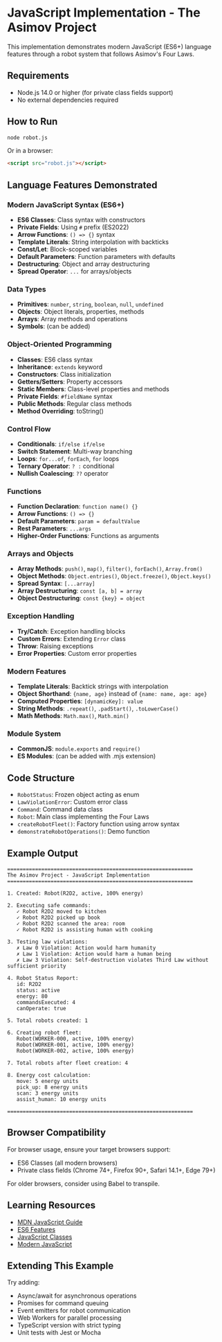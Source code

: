 # JavaScript Implementation - The Asimov Project

This implementation demonstrates modern JavaScript (ES6+) language features through a robot system that follows Asimov's Four Laws.

## Requirements

- Node.js 14.0 or higher (for private class fields support)
- No external dependencies required

## How to Run

```bash
node robot.js
```

Or in a browser:
```html
<script src="robot.js"></script>
```

## Language Features Demonstrated

### Modern JavaScript Syntax (ES6+)
- **ES6 Classes**: Class syntax with constructors
- **Private Fields**: Using `#` prefix (ES2022)
- **Arrow Functions**: `() => {}` syntax
- **Template Literals**: String interpolation with backticks
- **Const/Let**: Block-scoped variables
- **Default Parameters**: Function parameters with defaults
- **Destructuring**: Object and array destructuring
- **Spread Operator**: `...` for arrays/objects

### Data Types
- **Primitives**: `number`, `string`, `boolean`, `null`, `undefined`
- **Objects**: Object literals, properties, methods
- **Arrays**: Array methods and operations
- **Symbols**: (can be added)

### Object-Oriented Programming
- **Classes**: ES6 class syntax
- **Inheritance**: `extends` keyword
- **Constructors**: Class initialization
- **Getters/Setters**: Property accessors
- **Static Members**: Class-level properties and methods
- **Private Fields**: `#fieldName` syntax
- **Public Methods**: Regular class methods
- **Method Overriding**: toString()

### Control Flow
- **Conditionals**: `if/else if/else`
- **Switch Statement**: Multi-way branching
- **Loops**: `for...of`, `forEach`, `for` loops
- **Ternary Operator**: `? :` conditional
- **Nullish Coalescing**: `??` operator

### Functions
- **Function Declaration**: `function name() {}`
- **Arrow Functions**: `() => {}`
- **Default Parameters**: `param = defaultValue`
- **Rest Parameters**: `...args`
- **Higher-Order Functions**: Functions as arguments

### Arrays and Objects
- **Array Methods**: `push()`, `map()`, `filter()`, `forEach()`, `Array.from()`
- **Object Methods**: `Object.entries()`, `Object.freeze()`, `Object.keys()`
- **Spread Syntax**: `[...array]`
- **Array Destructuring**: `const [a, b] = array`
- **Object Destructuring**: `const {key} = object`

### Exception Handling
- **Try/Catch**: Exception handling blocks
- **Custom Errors**: Extending `Error` class
- **Throw**: Raising exceptions
- **Error Properties**: Custom error properties

### Modern Features
- **Template Literals**: Backtick strings with interpolation
- **Object Shorthand**: `{name, age}` instead of `{name: name, age: age}`
- **Computed Properties**: `[dynamicKey]: value`
- **String Methods**: `.repeat()`, `.padStart()`, `.toLowerCase()`
- **Math Methods**: `Math.max()`, `Math.min()`

### Module System
- **CommonJS**: `module.exports` and `require()`
- **ES Modules**: (can be added with .mjs extension)

## Code Structure

- `RobotStatus`: Frozen object acting as enum
- `LawViolationError`: Custom error class
- `Command`: Command data class
- `Robot`: Main class implementing the Four Laws
- `createRobotFleet()`: Factory function using arrow syntax
- `demonstrateRobotOperations()`: Demo function

## Example Output

```
============================================================
The Asimov Project - JavaScript Implementation
============================================================

1. Created: Robot(R2D2, active, 100% energy)

2. Executing safe commands:
   ✓ Robot R2D2 moved to kitchen
   ✓ Robot R2D2 picked up book
   ✓ Robot R2D2 scanned the area: room
   ✓ Robot R2D2 is assisting human with cooking

3. Testing law violations:
   ✗ Law 0 Violation: Action would harm humanity
   ✗ Law 1 Violation: Action would harm a human being
   ✗ Law 3 Violation: Self-destruction violates Third Law without sufficient priority

4. Robot Status Report:
   id: R2D2
   status: active
   energy: 80
   commandsExecuted: 4
   canOperate: true

5. Total robots created: 1

6. Creating robot fleet:
   Robot(WORKER-000, active, 100% energy)
   Robot(WORKER-001, active, 100% energy)
   Robot(WORKER-002, active, 100% energy)

7. Total robots after fleet creation: 4

8. Energy cost calculation:
   move: 5 energy units
   pick_up: 8 energy units
   scan: 3 energy units
   assist_human: 10 energy units

============================================================
```

## Browser Compatibility

For browser usage, ensure your target browsers support:
- ES6 Classes (all modern browsers)
- Private class fields (Chrome 74+, Firefox 90+, Safari 14.1+, Edge 79+)

For older browsers, consider using Babel to transpile.

## Learning Resources

- [MDN JavaScript Guide](https://developer.mozilla.org/en-US/docs/Web/JavaScript/Guide)
- [ES6 Features](http://es6-features.org/)
- [JavaScript Classes](https://developer.mozilla.org/en-US/docs/Web/JavaScript/Reference/Classes)
- [Modern JavaScript](https://javascript.info/)

## Extending This Example

Try adding:
- Async/await for asynchronous operations
- Promises for command queuing
- Event emitters for robot communication
- Web Workers for parallel processing
- TypeScript version with strict typing
- Unit tests with Jest or Mocha
